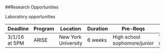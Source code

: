 ##Research Opportunities

Laboratory opportunities

|Deadline|Program|Location|Duration|Pre-Reqs|Stipends?|URL|
|--------|-------|---------|-------|---------|--------|------|
|3/1/16 at 5PM|ARISE|New York University|6 weeks|High school sophomore/junior|Travel+food stipend|http://engineering.nyu.edu/k12stem/arise/
